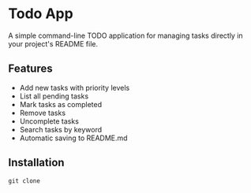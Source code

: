 # Todo App

A simple command-line TODO application for managing tasks directly in your project's README file.

## Features

- Add new tasks with priority levels
- List all pending tasks
- Mark tasks as completed
- Remove tasks
- Uncomplete tasks
- Search tasks by keyword
- Automatic saving to README.md

## Installation

```Local Setup
git clone 
